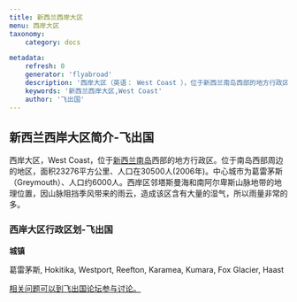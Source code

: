 ```yaml
---
title: 新西兰西岸大区
menu: 西岸大区
taxonomy:
    category: docs

metadata:
    refresh: 0
    generator: 'flyabroad'
    description: '西岸大区（英语： West Coast ），位于新西兰南岛西部的地方行政区。位于南岛西部周边的地区，面积23276平方公里、人口在30500人(2006年)。中心城市为葛雷茅斯（Greymouth）、人口约6000人。西岸区邻塔斯曼海和南阿尔卑斯山脉地带的地理位置，因山脉阻挡季风带来的雨云，造成该区含有大量的湿气，所以雨量非常的多。'
    keywords: '新西兰西岸大区,West Coast'
    author: '飞出国'
---
```

## 新西兰西岸大区简介-飞出国

西岸大区，West Coast，位于[新西兰南岛]西部的地方行政区。位于南岛西部周边的地区，面积23276平方公里、人口在30500人(2006年)。中心城市为葛雷茅斯（Greymouth）、人口约6000人。西岸区邻塔斯曼海和南阿尔卑斯山脉地带的地理位置，因山脉阻挡季风带来的雨云，造成该区含有大量的湿气，所以雨量非常的多。

### 西岸大区行政区划-飞出国

**城镇**

葛雷茅斯, Hokitika, Westport, Reefton, Karamea, Kumara, Fox Glacier, Haast

[相关问题可以到飞出国论坛参与讨论。](http://bbs.fcgvisa.com/t/17143?target=_blank)

[奥克兰理工大学]:/nz/north-island/aut
[梅西大学]:/nz/north-island/massey
[奥克兰大学]:/nz/north-island/auckland-ac
[怀卡托大学]:/nz/north-island/waikato-ac
[惠灵顿维多利亚大学]:/nz/north-island/victoria
[坎特伯雷大学]:/nz/south-island/canterbury-ac
[奥塔哥大学]:/nz/south-island/otago-ac
[林肯大学]:/nz/south-island/lincoln
[新西兰北岛]:/nz/north-island
[新西兰南岛]:/nz/south-island
[新西兰]:/nz
[奥克兰]:/nz/auckland